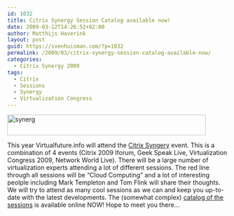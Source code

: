 ```yaml
---
id: 1032
title: Citrix Synergy Session Catalog available now!
date: 2009-03-12T14:26:52+02:00
author: Matthijs Haverink
layout: post
guid: https://svenhuisman.com/?p=1032
permalink: /2009/03/citrix-synergy-session-catalog-available-now/
categories:
  - Citrix Synergy 2009
tags:
  - Citrix
  - Sessions
  - Synergy
  - Virtualization Congress
---
```

<img class="aligncenter size-full wp-image-1035" src="https://svenhuisman.com/wp-content/uploads/2009/03/synerg.jpg" alt="synerg" width="453" height="47" srcset="https://svenhuisman.com/wp-content/uploads/2009/03/synerg.jpg 453w, https://svenhuisman.com/wp-content/uploads/2009/03/synerg-350x36.jpg 350w" sizes="(max-width: 453px) 100vw, 453px" />

This year Virtualfuture.info will attend the <a title="Citrix Synergy Website" href="https://www.citrixsynergy.com" target="_blank">Citrix Syngery</a> event. This is a combination of 4 events (Citrix 2009 Iforum, Geek Speak Live, Virtualization Congress 2009, Network World Live). There will be a large number of virtualization experts attending a lot of different sessions. The red line through all sessions will be &#8220;Cloud Computing&#8221; and a lot of interesting peolple including Mark Templeton and Tom Flink will share their thoughts. We will try to attend as many cool sessions as we can and keep you up-to-date with the latest developments. The (somewhat complex) <a title="Synergy agenda" href="https://citrix.g2planet.com/synergy2009/event_agenda.php?date=2009-05-05" target="_blank">catalog of the sessions</a> is available online NOW! Hope to meet you there&#8230;